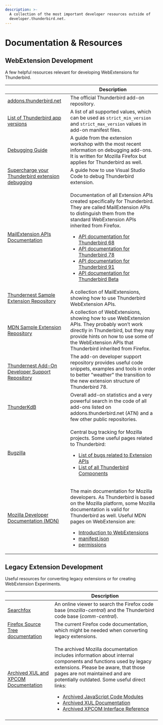 ```yaml
---
description: >-
  A collection of the most important developer resources outside of
  developer.thunderbird.net.
---
```


# Documentation & Resources

## WebExtension Development

A few helpful resources relevant for developing WebExtensions for Thunderbird.

|                                                                                                                              | Description                                                                                                                                                                                                                                                                                                                                                                                                                                                                                                                                                                                                                                                    |
| ---------------------------------------------------------------------------------------------------------------------------- | -------------------------------------------------------------------------------------------------------------------------------------------------------------------------------------------------------------------------------------------------------------------------------------------------------------------------------------------------------------------------------------------------------------------------------------------------------------------------------------------------------------------------------------------------------------------------------------------------------------------------------------------------------------- |
| [addons.thunderbird.net](https://addons.thunderbird.net)                                                                     | The official Thunderbird add-on repository.                                                                                                                                                                                                                                                                                                                                                                                                                                                                                                                                                                                                                    |
| [List of Thunderbird app versions](https://addons.thunderbird.net/pages/appversions/)                                        | A list of all supported values, which can be used as `strict_min_version` and `strict_max_version` values in add-on manifest files.                                                                                                                                                                                                                                                                                                                                                                                                                                                                                                                            |
| [Debugging Guide](https://extensionworkshop.com/documentation/develop/debugging/)                                            | A guide from the extension workshop with the most recent information on debugging add-ons. It is written for Mozilla Firefox but applies for Thunderbird as well.                                                                                                                                                                                                                                                                                                                                                                                                                                                                                              |
| [Supercharge your Thunderbird extension debugging](https://arndissler.net/supercharge-your-thunderbird-extension-debugging/) | A guide how to use Visual Studio Code to debug Thunderbird extension.                                                                                                                                                                                                                                                                                                                                                                                                                                                                                                                                                                                          |
| [MailExtension APIs Documentation](https://webextension-api.thunderbird.net/en/latest/)                                      | <p>Documentation of all Extension APIs created specifically for Thunderbird. They are called MailExtension APIs to distinguish them from the standard WebExtension APIs inherited from Firefox.</p><ul><li><a href="https://webextension-api.thunderbird.net/en/68/">API documentation for Thunderbird 68</a></li><li><a href="https://webextension-api.thunderbird.net/en/78/">API documentation for Thunderbird 78</a></li><li><a href="https://webextension-api.thunderbird.net/en/91/">API documentation for Thunderbird 91</a></li><li><a href="https://webextension-api.thunderbird.net/en/latest/">API documentation for Thunderbird Beta</a></li></ul> |
| [Thundernest Sample Extension Repository](https://github.com/thundernest/sample-extensions)                                  | A collection of MailExtensions, showing how to use Thunderbird WebExtension APIs.                                                                                                                                                                                                                                                                                                                                                                                                                                                                                                                                                                              |
| [MDN Sample Extension Repository](https://github.com/mdn/webextensions-examples)                                             | A collection of WebExtensions, showing how to use WebExtension APIs. They probably won’t work directly in Thunderbird, but they may provide hints on how to use some of the WebExtension APIs that Thunderbird inherited from Firefox.                                                                                                                                                                                                                                                                                                                                                                                                                         |
| [Thundernest Add-On Developer Support Repository](https://github.com/thundernest/addon-developer-support)                    | The add-on developer support repository provides useful code snippets, examples and tools in order to better "weather" the transition to the new extension structure of Thunderbird 78.                                                                                                                                                                                                                                                                                                                                                                                                                                                                        |
| [ThunderKdB](https://cleidigh.github.io/ThunderKdB/index.html)                                                               | Overall add-on statistics and a very powerful search in the code of all add-ons listed on addons.thunderbird.net (ATN) and a few other public repositories.                                                                                                                                                                                                                                                                                                                                                                                                                                                                                                    |
| [Bugzilla](https://bugzilla.mozilla.org)                                                                                     | <p>Central bug tracking for Mozilla projects. Some useful pages related to Thunderbird:</p><ul><li><a href="https://bugzilla.mozilla.org/buglist.cgi?product=Thunderbird&#x26;component=Add-Ons%3A%20Extensions%20API&#x26;resolution=---&#x26;list_id=15187727">List of bugs related to Extension APIs</a></li><li><a href="https://bugzilla.mozilla.org/describecomponents.cgi?product=Thunderbird">List of all Thunderbird Components</a></li></ul>                                                                                                                                                                                                         |
| [Mozilla Developer Documentation (MDN)](https://developer.mozilla.org/en-US/docs/Mozilla/Add-ons/WebExtensions)              | <p>The main documentation for Mozilla developers. As Thunderbird is based on the Mozilla platform, some Mozilla documentation is valid for Thunderbird as well. Useful MDN pages on WebExtension are:</p><ul><li><a href="https://developer.mozilla.org/en-US/docs/Mozilla/Add-ons/WebExtensions">Introduction to WebExtensions</a></li><li><a href="https://developer.mozilla.org/en-US/docs/Mozilla/Add-ons/WebExtensions/manifest.json">manifest.json</a></li><li><a href="https://developer.mozilla.org/en-US/docs/Mozilla/Add-ons/WebExtensions/manifest.json/permissions">permissions</a></li></ul>                                                      |

## Legacy Extension Development

Useful resources for converting legacy extensions or for creating WebExtension Experiments.

|                                                                                    | Description                                                                                                                                                                                                                                                                                                                                                                                                                                                                                                                                                                                                                  |
| ---------------------------------------------------------------------------------- | ---------------------------------------------------------------------------------------------------------------------------------------------------------------------------------------------------------------------------------------------------------------------------------------------------------------------------------------------------------------------------------------------------------------------------------------------------------------------------------------------------------------------------------------------------------------------------------------------------------------------------- |
| [Searchfox](https://searchfox.org)                                                 | An online viewer to search the Firefox code base (_mozilla-central_) and the Thunderbird code base (_comm-central_).                                                                                                                                                                                                                                                                                                                                                                                                                                                                                                         |
| [Firefox Source Tree documentation](https://firefox-source-docs.mozilla.org)       | The current Firefox code documentation, which might be needed when converting legacy extensions.                                                                                                                                                                                                                                                                                                                                                                                                                                                                                                                             |
| [Archived XUL and XPCOM Documentation](https://udn.realityripple.com/docs/Mozilla) | <p>The archived Mozilla documentation includes information about internal components and functions used by legacy extensions. Please be aware, that those pages are not maintained and are potentially outdated. Some useful direct links:</p><ul><li><a href="https://udn.realityripple.com/docs/Mozilla/JavaScript_code_modules">Archived JavaScript Code Modules</a></li><li><a href="https://udn.realityripple.com/docs/Archive/Mozilla/XUL">Archived XUL Documentation</a></li><li><a href="https://udn.realityripple.com/docs/Mozilla/Tech/XPCOM/Reference/Interface">Archived XPCOM Interface Reference</a></li></ul> |
|                                                                                    |                                                                                                                                                                                                                                                                                                                                                                                                                                                                                                                                                                                                                              |
